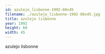 ```yaml
---
id: azulejo_lisbonne-1992-60x45
filename: ./azulejo_lisbonne-1992-60x45.jpg
title: azulejo lisbonne
year: 1992
height: 60
width: 45
---
```


azulejo lisbonne